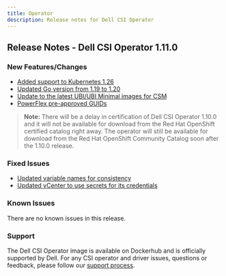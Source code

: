 ```yaml
---
title: Operator
description: Release notes for Dell CSI Operator
---
```


## Release Notes - Dell CSI Operator 1.11.0

### New Features/Changes

- [Added support to Kubernetes 1.26](https://github.com/dell/csm/issues/597)
- [Updated Go version from 1.19 to 1.20](https://github.com/dell/dell-csi-operator/pull/121)
- [Update to the latest UBI/UBI Minimal images for CSM](https://github.com/dell/csm/issues/612)
- [PowerFlex pre-approved GUIDs](https://github.com/dell/csm/issues/402)

>**Note:** There will be a delay in certification of Dell CSI Operator 1.10.0 and it will not be available for download from the Red Hat OpenShift certified catalog right away. The operator will still be available for download from the Red Hat OpenShift Community Catalog soon after the 1.10.0 release.

### Fixed Issues

- [Updated variable names for consistency](https://github.com/dell/dell-csi-operator/pull/115)
- [Updated vCenter to use secrets for its credentials](https://github.com/dell/csm/issues/686)

### Known Issues
There are no known issues in this release.

### Support
The Dell CSI Operator image is available on Dockerhub and is officially supported by Dell.
For any CSI operator and driver issues, questions or feedback, please follow our [support process](../../../support/).
